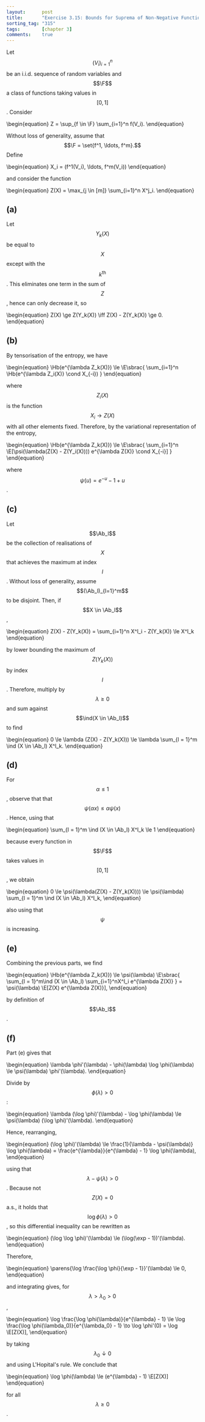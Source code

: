 ```yaml
---
layout:      post
title:       "Exercise 3.15: Bounds for Suprema of Non-Negative Functions"
sorting_tag: "315"
tags:        [chapter 3]
comments:    true
---
```


Let $$(V_i)_{i=1}^n$$ be an i.i.d. sequence of random variables and $$\F$$ a class of functions taking values in $$[0, 1]$$.
Consider

\begin{equation}
    Z = \sup_{f \in \F} \sum_{i=1}^n f(V_i).
\end{equation}

Without loss of generality, assume that $$\F = \set{f^1, \ldots, f^m}.$$
Define

\begin{equation}
    X_i = (f^1(V_i), \ldots, f^m(V_i))
\end{equation}

and consider the function

\begin{equation}
    Z(X) = \max_{j \in [m]} \sum_{i=1}^n X^j_i.
\end{equation}


## (a)

Let $$Y_k(X)$$ be equal to $$X$$ except with the $$k^{\text{th}}$$.
This eliminates one term in the sum of $$Z$$, hence can only decrease it, so

\begin{equation}
    Z(X) \ge Z(Y_k(X))
    \iff
    Z(X) - Z(Y_k(X)) \ge 0.
\end{equation}


## (b)

By tensorisation of the entropy, we have

\begin{equation}
    \Hb(e^{\lambda Z_k(X)})
    \le \E\sbrac{
        \sum_{i=1}^n \Hb(e^{\lambda Z_i(X)} \cond X_{-i})
    }
\end{equation}

where $$Z_i(X)$$ is the function $$X_i \to Z(X)$$ with all other elements fixed.
Therefore, by the variational representation of the entropy,

\begin{equation}
    \Hb(e^{\lambda Z_k(X)})
    \le \E\sbrac{
        \sum_{i=1}^n \E[\psi(\lambda(Z(X) - Z(Y_i(X)))) e^{\lambda Z(X)} \cond X_{-i}]
    }
\end{equation}

where $$\psi(u) = e^{-u} - 1 + u$$.

## (c)

Let $$\Ab_l$$ be the collection of realisations of $$X$$ that achieves the maximum at index $$l$$.
Without loss of generality, assume $$(\Ab_l)_{l=1}^m$$ to be disjoint.
Then, if $$X \in \Ab_l$$,

\begin{equation}
    Z(X) - Z(Y_k(X))
    = \sum_{i=1}^n X^l_i - Z(Y_k(X))
    \le X^l_k
\end{equation}

by lower bounding the maximum of $$Z(Y_k(X))$$ by index $$l$$.
Therefore, multiply by $$\lambda \ge 0$$ and sum against $$\ind(X \in \Ab_l)$$ to find

\begin{equation}
    0
    \le \lambda (Z(X) - Z(Y_k(X)))
    \le \lambda \sum_{l = 1}^m \ind (X \in \Ab_l) X^l_k.
\end{equation}


## (d)

For $$\alpha \le 1$$, observe that that $$\psi(\alpha x) \le \alpha \psi(x)$$.
Hence, using that

\begin{equation}
    \sum_{l = 1}^m \ind (X \in \Ab_l) X^l_k \le 1
\end{equation}

because every function in $$\F$$ takes values in $$[0, 1]$$, we obtain

\begin{equation}
    0
    \le \psi(\lambda(Z(X) - Z(Y_k(X))))
    \le \psi(\lambda) \sum_{l = 1}^m \ind (X \in \Ab_l) X^l_k,
\end{equation}

also using that $$\psi$$ is increasing.

## (e)

Combining the previous parts, we find

\begin{equation}
    \Hb(e^{\lambda Z_k(X)})
    \le \psi(\lambda) \E\sbrac{
        \sum_{l = 1}^m\ind (X \in \Ab_l) \sum_{i=1}^nX^l_i e^{\lambda Z(X)}
    }
    = \psi(\lambda) \E[Z(X) e^{\lambda Z(X)}],
\end{equation}

by definition of $$\Ab_l$$.

## (f)

Part (e) gives that

\begin{equation}
    \lambda \phi'(\lambda) - \phi(\lambda) \log \phi(\lambda)
    \le \psi(\lambda) \phi'(\lambda).
\end{equation}

Divide by $$\phi(\lambda) > 0$$:

\begin{equation}
    \lambda (\log \phi)'(\lambda) - \log \phi(\lambda)
    \le \psi(\lambda) (\log \phi)'(\lambda).
\end{equation}

Hence, rearranging,

\begin{equation}
    (\log \phi)'(\lambda)
    \le \frac{1}{\lambda - \psi(\lambda)} \log \phi(\lambda)
    = \frac{e^{\lambda}}{e^{\lambda} - 1} \log \phi(\lambda),
\end{equation}

using that $$\lambda - \psi(\lambda) > 0$$.
Because not $$Z(X) = 0$$ a.s., it holds that $$\log \phi(\lambda) > 0$$, so this differential inequality can be rewritten as

\begin{equation}
    (\log \log \phi)'(\lambda) \le (\log(\exp - 1))'(\lambda).
\end{equation}

Therefore,

\begin{equation}
    \parens{\log \frac{\log \phi}{\exp - 1}}'(\lambda) \le 0,
\end{equation}

and integrating gives, for $$\lambda > \lambda_0 > 0$$,

\begin{equation}
    \log \frac{\log \phi(\lambda)}{e^{\lambda} - 1}
    \le \log \frac{\log \phi(\lambda_0)}{e^{\lambda_0} - 1}
    \to \log \phi'(0)
    = \log \E[Z(X)],
\end{equation}

by taking $$\lambda_0 \downarrow 0$$ and using L'Hopital's rule.
We conclude that

\begin{equation}
    \log \phi(\lambda) \le (e^{\lambda} - 1) \E[Z(X)]
\end{equation}

for all $$\lambda \ge 0$$.